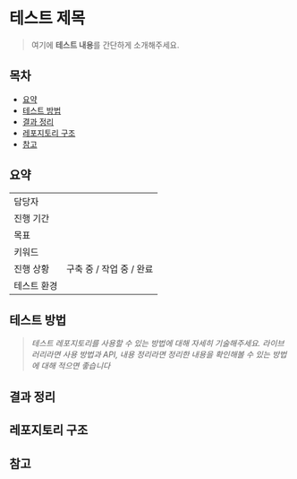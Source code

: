 # 테스트 제목
> 여기에 **테스트 내용**를 간단하게 소개해주세요.

## 목차 
- [요약](#요약)
- [테스트 방법](#테스트-방법)
- [결과 정리](#결과-정리)
- [레포지토리 구조](#레포지토리-구조)
- [참고](#참고)


## 요약
| | |
| ------ | -----|
| 담당자 | |
| 진행 기간 | |
| 목표 | |
| 키워드 | |
| 진행 상황 | 구축 중 / 작업 중 / 완료 |
| 테스트 환경 | |


## 테스트 방법
> *테스트 레포지토리를 사용할 수 있는 방법에 대해 자세히 기술해주세요.*
> *라이브러리라면 사용 방법과 API, 내용 정리라면 정리한 내용을 확인해볼 수 있는 방법에 대해 적으면 좋습니다*

## 결과 정리

## 레포지토리 구조

## 참고
